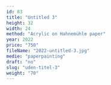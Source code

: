 ```yaml
---
id: 83
title: "Untitled 3"
height: 32
width: 24
method: "Acrylic on Hahnemühle paper"
year: 2022
price: "750"
fileName: "2022-untitled-3.jpg"
medie: "paperpainting"
draft: "no"
slug: "uden-titel-3"
weight: "70"
---
```

